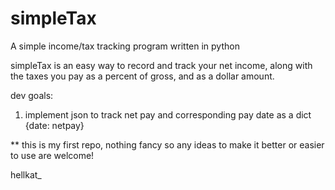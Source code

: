 # simpleTax
A simple income/tax tracking program written in python

simpleTax is an easy way to record and track your net income, along with the taxes you pay as a percent of gross, and as a dollar amount. 

dev goals:
1) implement json to track net pay and corresponding pay date as a dict {date: netpay}

** this is my first repo, nothing fancy so any ideas to make it better or easier to use are welcome!

hellkat_
